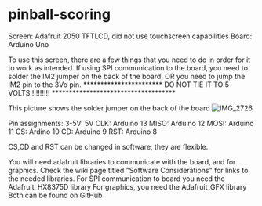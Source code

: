 # pinball-scoring

Screen: Adafruit 2050 TFTLCD, did not use touchscreen capabilities
Board: Arduino Uno

To use this screen, there are a few things that you need to do in order for it to work as intended. If using SPI communication to the board, you need to solder the IM2 jumper on the back of the board, OR you need to jump the IM2 pin to the 3Vo pin. 
*********************** DO NOT TIE IT TO 5 VOLTS!!!!!!!!!! ************************************

This picture shows the solder jumper on the back of the board
![IMG_2726](https://github.com/jbowens130/pinball-scoring/assets/158515070/776a726d-3063-467e-81fe-6541a9cb9f8f)

Pin assignments: 
3-5V: 5V
CLK: Arduino 13
MISO: Arduino 12
MOSI: Arduino 11
CS: Ardino 10
CD: Arduino 9
RST: Arduino 8

CS,CD and RST can be changed in software, they are flexible.

You will need adafruit libraries to communicate with the board, and for graphics. Check the wiki page titled "Software Considerations" for links to the needed libraries. 
For SPI communication to board you need the Adafruit_HX8375D library 
For graphics, you need the Adafruit_GFX library
Both can be found on GitHub
